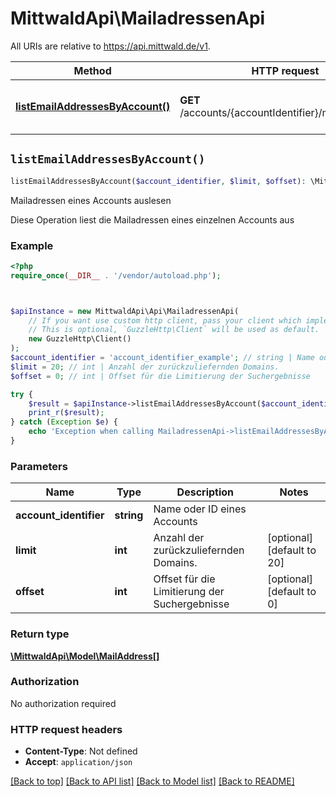 # MittwaldApi\MailadressenApi

All URIs are relative to https://api.mittwald.de/v1.

Method | HTTP request | Description
------------- | ------------- | -------------
[**listEmailAddressesByAccount()**](MailadressenApi.md#listEmailAddressesByAccount) | **GET** /accounts/{accountIdentifier}/mailaddresses | Mailadressen eines Accounts auslesen


## `listEmailAddressesByAccount()`

```php
listEmailAddressesByAccount($account_identifier, $limit, $offset): \MittwaldApi\Model\MailAddress[]
```

Mailadressen eines Accounts auslesen

Diese Operation liest die Mailadressen eines einzelnen Accounts aus

### Example

```php
<?php
require_once(__DIR__ . '/vendor/autoload.php');



$apiInstance = new MittwaldApi\Api\MailadressenApi(
    // If you want use custom http client, pass your client which implements `GuzzleHttp\ClientInterface`.
    // This is optional, `GuzzleHttp\Client` will be used as default.
    new GuzzleHttp\Client()
);
$account_identifier = 'account_identifier_example'; // string | Name oder ID eines Accounts
$limit = 20; // int | Anzahl der zurückzuliefernden Domains.
$offset = 0; // int | Offset für die Limitierung der Suchergebnisse

try {
    $result = $apiInstance->listEmailAddressesByAccount($account_identifier, $limit, $offset);
    print_r($result);
} catch (Exception $e) {
    echo 'Exception when calling MailadressenApi->listEmailAddressesByAccount: ', $e->getMessage(), PHP_EOL;
}
```

### Parameters

Name | Type | Description  | Notes
------------- | ------------- | ------------- | -------------
 **account_identifier** | **string**| Name oder ID eines Accounts |
 **limit** | **int**| Anzahl der zurückzuliefernden Domains. | [optional] [default to 20]
 **offset** | **int**| Offset für die Limitierung der Suchergebnisse | [optional] [default to 0]

### Return type

[**\MittwaldApi\Model\MailAddress[]**](../Model/MailAddress.md)

### Authorization

No authorization required

### HTTP request headers

- **Content-Type**: Not defined
- **Accept**: `application/json`

[[Back to top]](#) [[Back to API list]](../../README.md#endpoints)
[[Back to Model list]](../../README.md#models)
[[Back to README]](../../README.md)
